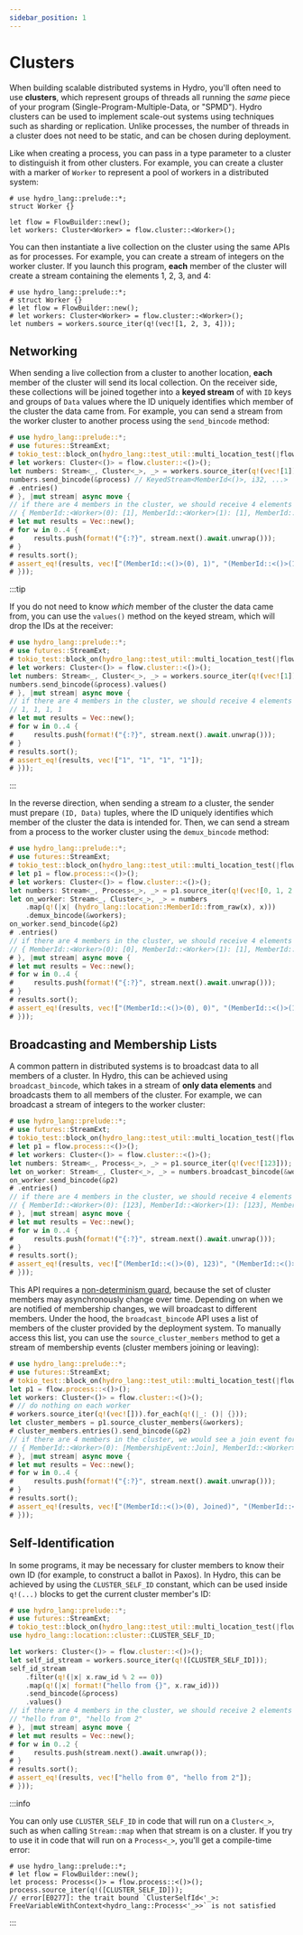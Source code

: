 ```yaml
---
sidebar_position: 1
---
```


# Clusters
When building scalable distributed systems in Hydro, you'll often need to use **clusters**, which represent groups of threads all running the _same_ piece of your program (Single-Program-Multiple-Data, or "SPMD"). Hydro clusters can be used to implement scale-out systems using techniques such as sharding or replication. Unlike processes, the number of threads in a cluster does not need to be static, and can be chosen during deployment.

Like when creating a process, you can pass in a type parameter to a cluster to distinguish it from other clusters. For example, you can create a cluster with a marker of `Worker` to represent a pool of workers in a distributed system:

```rust,no_run
# use hydro_lang::prelude::*;
struct Worker {}

let flow = FlowBuilder::new();
let workers: Cluster<Worker> = flow.cluster::<Worker>();
```

You can then instantiate a live collection on the cluster using the same APIs as for processes. For example, you can create a stream of integers on the worker cluster. If you launch this program, **each** member of the cluster will create a stream containing the elements 1, 2, 3, and 4:

```rust,no_run
# use hydro_lang::prelude::*;
# struct Worker {}
# let flow = FlowBuilder::new();
# let workers: Cluster<Worker> = flow.cluster::<Worker>();
let numbers = workers.source_iter(q!(vec![1, 2, 3, 4]));
```

## Networking
When sending a live collection from a cluster to another location, **each** member of the cluster will send its local collection. On the receiver side, these collections will be joined together into a **keyed stream** of with `ID` keys and groups of  `Data` values where the ID uniquely identifies which member of the cluster the data came from. For example, you can send a stream from the worker cluster to another process using the `send_bincode` method:

```rust
# use hydro_lang::prelude::*;
# use futures::StreamExt;
# tokio_test::block_on(hydro_lang::test_util::multi_location_test(|flow, process| {
# let workers: Cluster<()> = flow.cluster::<()>();
let numbers: Stream<_, Cluster<_>, _> = workers.source_iter(q!(vec![1]));
numbers.send_bincode(&process) // KeyedStream<MemberId<()>, i32, ...>
# .entries()
# }, |mut stream| async move {
// if there are 4 members in the cluster, we should receive 4 elements
// { MemberId::<Worker>(0): [1], MemberId::<Worker>(1): [1], MemberId::<Worker>(2): [1], MemberId::<Worker>(3): [1] }
# let mut results = Vec::new();
# for w in 0..4 {
#     results.push(format!("{:?}", stream.next().await.unwrap()));
# }
# results.sort();
# assert_eq!(results, vec!["(MemberId::<()>(0), 1)", "(MemberId::<()>(1), 1)", "(MemberId::<()>(2), 1)", "(MemberId::<()>(3), 1)"]);
# }));
```

:::tip

If you do not need to know _which_ member of the cluster the data came from, you can use the `values()` method on the keyed stream, which will drop the IDs at the receiver:

```rust
# use hydro_lang::prelude::*;
# use futures::StreamExt;
# tokio_test::block_on(hydro_lang::test_util::multi_location_test(|flow, process| {
# let workers: Cluster<()> = flow.cluster::<()>();
let numbers: Stream<_, Cluster<_>, _> = workers.source_iter(q!(vec![1]));
numbers.send_bincode(&process).values()
# }, |mut stream| async move {
// if there are 4 members in the cluster, we should receive 4 elements
// 1, 1, 1, 1
# let mut results = Vec::new();
# for w in 0..4 {
#     results.push(format!("{:?}", stream.next().await.unwrap()));
# }
# results.sort();
# assert_eq!(results, vec!["1", "1", "1", "1"]);
# }));
```

:::

In the reverse direction, when sending a stream _to_ a cluster, the sender must prepare `(ID, Data)` tuples, where the ID uniquely identifies which member of the cluster the data is intended for. Then, we can send a stream from a process to the worker cluster using the `demux_bincode` method:

```rust
# use hydro_lang::prelude::*;
# use futures::StreamExt;
# tokio_test::block_on(hydro_lang::test_util::multi_location_test(|flow, p2| {
# let p1 = flow.process::<()>();
# let workers: Cluster<()> = flow.cluster::<()>();
let numbers: Stream<_, Process<_>, _> = p1.source_iter(q!(vec![0, 1, 2, 3]));
let on_worker: Stream<_, Cluster<_>, _> = numbers
    .map(q!(|x| (hydro_lang::location::MemberId::from_raw(x), x)))
    .demux_bincode(&workers);
on_worker.send_bincode(&p2)
# .entries()
// if there are 4 members in the cluster, we should receive 4 elements
// { MemberId::<Worker>(0): [0], MemberId::<Worker>(1): [1], MemberId::<Worker>(2): [2], MemberId::<Worker>(3): [3] }
# }, |mut stream| async move {
# let mut results = Vec::new();
# for w in 0..4 {
#     results.push(format!("{:?}", stream.next().await.unwrap()));
# }
# results.sort();
# assert_eq!(results, vec!["(MemberId::<()>(0), 0)", "(MemberId::<()>(1), 1)", "(MemberId::<()>(2), 2)", "(MemberId::<()>(3), 3)"]);
# }));
```

## Broadcasting and Membership Lists
A common pattern in distributed systems is to broadcast data to all members of a cluster. In Hydro, this can be achieved using `broadcast_bincode`, which takes in a stream of **only data elements** and broadcasts them to all members of the cluster. For example, we can broadcast a stream of integers to the worker cluster:

```rust
# use hydro_lang::prelude::*;
# use futures::StreamExt;
# tokio_test::block_on(hydro_lang::test_util::multi_location_test(|flow, p2| {
# let p1 = flow.process::<()>();
# let workers: Cluster<()> = flow.cluster::<()>();
let numbers: Stream<_, Process<_>, _> = p1.source_iter(q!(vec![123]));
let on_worker: Stream<_, Cluster<_>, _> = numbers.broadcast_bincode(&workers, nondet!(/** assuming stable membership */));
on_worker.send_bincode(&p2)
# .entries()
// if there are 4 members in the cluster, we should receive 4 elements
// { MemberId::<Worker>(0): [123], MemberId::<Worker>(1): [123], MemberId::<Worker>(2): [123, MemberId::<Worker>(3): [123] }
# }, |mut stream| async move {
# let mut results = Vec::new();
# for w in 0..4 {
#     results.push(format!("{:?}", stream.next().await.unwrap()));
# }
# results.sort();
# assert_eq!(results, vec!["(MemberId::<()>(0), 123)", "(MemberId::<()>(1), 123)", "(MemberId::<()>(2), 123)", "(MemberId::<()>(3), 123)"]);
# }));
```

This API requires a [non-determinism guard](../live-collections/determinism.md#unsafe-operations-in-hydro), because the set of cluster members may asynchronously change over time. Depending on when we are notified of membership changes, we will broadcast to different members. Under the hood, the `broadcast_bincode` API uses a list of members of the cluster provided by the deployment system. To manually access this list, you can use the `source_cluster_members` method to get a stream of membership events (cluster members joining or leaving):

```rust
# use hydro_lang::prelude::*;
# use futures::StreamExt;
# tokio_test::block_on(hydro_lang::test_util::multi_location_test(|flow, p2| {
let p1 = flow.process::<()>();
let workers: Cluster<()> = flow.cluster::<()>();
# // do nothing on each worker
# workers.source_iter(q!(vec![])).for_each(q!(|_: ()| {}));
let cluster_members = p1.source_cluster_members(&workers);
# cluster_members.entries().send_bincode(&p2)
// if there are 4 members in the cluster, we would see a join event for each
// { MemberId::<Worker>(0): [MembershipEvent::Join], MemberId::<Worker>(2): [MembershipEvent::Join], ... }
# }, |mut stream| async move {
# let mut results = Vec::new();
# for w in 0..4 {
#     results.push(format!("{:?}", stream.next().await.unwrap()));
# }
# results.sort();
# assert_eq!(results, vec!["(MemberId::<()>(0), Joined)", "(MemberId::<()>(1), Joined)", "(MemberId::<()>(2), Joined)", "(MemberId::<()>(3), Joined)"]);
# }));
```

## Self-Identification
In some programs, it may be necessary for cluster members to know their own ID (for example, to construct a ballot in Paxos). In Hydro, this can be achieved by using the `CLUSTER_SELF_ID` constant, which can be used inside `q!(...)` blocks to get the current cluster member's ID:

```rust
# use hydro_lang::prelude::*;
# use futures::StreamExt;
# tokio_test::block_on(hydro_lang::test_util::multi_location_test(|flow, process| {
use hydro_lang::location::cluster::CLUSTER_SELF_ID;

let workers: Cluster<()> = flow.cluster::<()>();
let self_id_stream = workers.source_iter(q!([CLUSTER_SELF_ID]));
self_id_stream
    .filter(q!(|x| x.raw_id % 2 == 0))
    .map(q!(|x| format!("hello from {}", x.raw_id)))
    .send_bincode(&process)
    .values()
// if there are 4 members in the cluster, we should receive 2 elements
// "hello from 0", "hello from 2"
# }, |mut stream| async move {
# let mut results = Vec::new();
# for w in 0..2 {
#     results.push(stream.next().await.unwrap());
# }
# results.sort();
# assert_eq!(results, vec!["hello from 0", "hello from 2"]);
# }));
```

:::info

You can only use `CLUSTER_SELF_ID` in code that will run on a `Cluster<_>`, such as when calling `Stream::map` when that stream is on a cluster. If you try to use it in code that will run on a `Process<_>`, you'll get a compile-time error:

```compile_fail
# use hydro_lang::prelude::*;
# let flow = FlowBuilder::new();
let process: Process<()> = flow.process::<()>();
process.source_iter(q!([CLUSTER_SELF_ID]));
// error[E0277]: the trait bound `ClusterSelfId<'_>: FreeVariableWithContext<hydro_lang::Process<'_>>` is not satisfied
```

:::

